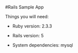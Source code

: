 #Rails Sample App

Things you will need:

* Ruby version: 2.3.3
* Rails version: 5

* System dependencies: mysql
